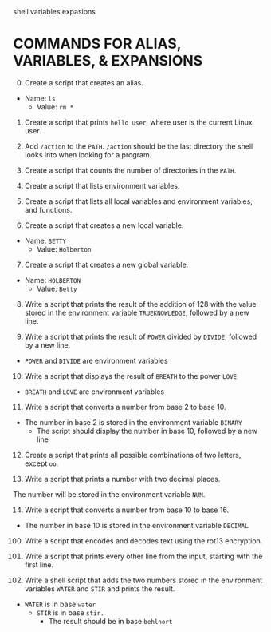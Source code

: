 shell variables expasions

# COMMANDS FOR ALIAS, VARIABLES, & EXPANSIONS

0. Create a script that creates an alias.

  * Name: `ls`
    * Value: `rm *`

1. Create a script that prints `hello user`, where user is the current Linux
user.

2. Add `/action` to the `PATH`. `/action` should be the last directory the shell
looks into when looking for a program.

3. Create a script that counts the number of directories in the `PATH`.

4. Create a script that lists environment variables.

5. Create a script that lists all local variables and environment variables, and
functions.

6. Create a script that creates a new local variable.

  * Name: `BETTY`
    * Value: `Holberton`

7. Create a script that creates a new global variable.

  * Name: `HOLBERTON`
    * Value: `Betty`

8. Write a script that prints the result of the addition of 128 with the value
stored in the environment variable `TRUEKNOWLEDGE`, followed by a new line.

9. Write a script that prints the result of `POWER` divided by `DIVIDE`, followed
by a new line.

  * `POWER` and `DIVIDE` are environment variables

10. Write a script that displays the result of `BREATH` to the power `LOVE`

  * `BREATH` and `LOVE` are environment variables

11. Write a script that converts a number from base 2 to base 10.

  * The number in base 2 is stored in the environment variable `BINARY`
    * The script should display the number in base 10, followed by a new line


12. Create a script that prints all possible combinations of two letters, except
`oo`.

13. Write a script that prints a number with two decimal places.

The number will be stored in the environment variable `NUM`.

14. Write a script that converts a number from base 10 to base 16.

  * The number in base 10 is stored in the environment variable `DECIMAL`

100. Write a script that encodes and decodes text using the rot13 encryption.

101. Write a script that prints every other line from the input, starting with
the first line.

102. Write a shell script that adds the two numbers stored in the environment
variables `WATER` and `STIR` and prints the result.

  * `WATER` is in base `water`
    * `STIR` is in base `stir.`
      * The result should be in base `behlnort`